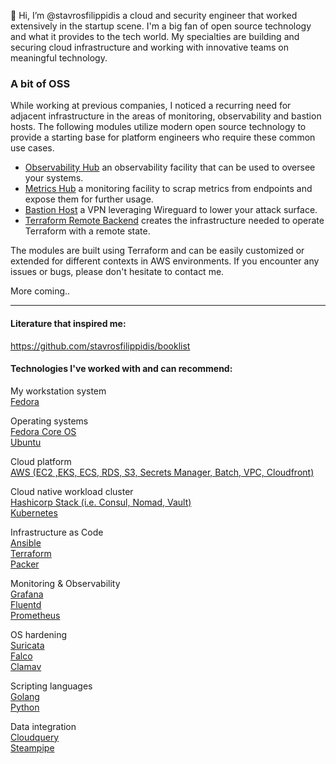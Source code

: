 
👋 Hi, I’m @stavrosfilippidis a cloud and security engineer that worked extensively in the 
startup scene. I'm a big fan of open source technology and what it provides to the tech world. 
My specialties are building and securing cloud infrastructure and working with innovative teams on 
meaningful technology. 

### A bit of OSS 

While working at previous companies, I noticed a recurring need for 
adjacent infrastructure in the areas of monitoring, observability and bastion hosts. 
The following modules utilize modern open source technology to provide a 
starting base for platform engineers who require these common use cases.

  - [Observability Hub](https://github.com/stavrosfilippidis/tf_aws_observability_hub) an observability facility that can be used to oversee your systems.
  - [Metrics Hub](https://github.com/stavrosfilippidis/tf_aws_metrics_collector) a monitoring facility to scrap metrics from endpoints and expose them for further usage. 
  - [Bastion Host](https://github.com/stavrosfilippidis/tf_aws_wireguard_vpn) a VPN leveraging Wireguard to lower your attack surface.
  - [Terraform Remote Backend](https://github.com/stavrosfilippidis/tf_aws_s3_remote_terraform_backend) creates the infrastructure needed to operate Terraform with a remote state.


The modules are built using Terraform and can be easily customized or extended for different contexts in AWS environments.
If you encounter any issues or bugs, please don't hesitate to contact me. 
  

More coming.. 

-----------------------------------------------------------------------------------------------------------------------------------------------------------

#### Literature that inspired me:   
https://github.com/stavrosfilippidis/booklist 

#### Technologies I've worked with and can recommend:   

My workstation system   
[Fedora](https://getfedora.org/)  

Operating systems  
[Fedora Core OS](https://docs.fedoraproject.org/en-US/fedora-coreos/)    
[Ubuntu](https://ubuntu.com/)   

Cloud platform    
[AWS (EC2 ,EKS, ECS, RDS, S3, Secrets Manager, Batch, VPC, Cloudfront)](https://aws.amazon.com/)  

Cloud native workload cluster    
[Hashicorp Stack (i.e. Consul, Nomad, Vault)](https://www.hashicorp.com/solutions)  
[Kubernetes](https://kubernetes.io/)    

Infrastructure as Code    
[Ansible](https://www.ansible.com/)     
[Terraform](https://www.terraform.io/)    
[Packer](https://www.packer.io/) 

Monitoring & Observability   
[Grafana](https://grafana.com/)    
[Fluentd](https://www.fluentd.org/)   
[Prometheus](https://prometheus.io/)      
 
OS hardening    
[Suricata](https://suricata.io/)   
[Falco](https://falco.org/)    
[Clamav](https://www.clamav.net/)  

Scripting languages   
[Golang](https://go.dev/)    
[Python](https://docs.python.org/3/)   

Data integration  
[Cloudquery](https://www.cloudquery.io/)   
[Steampipe](https://steampipe.io/)   

